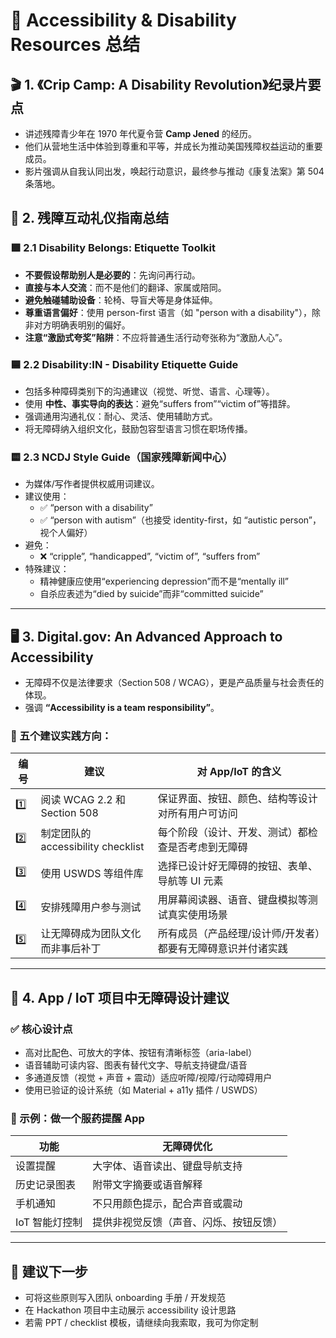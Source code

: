 # 🧠 Accessibility & Disability Resources 总结

## 🎬 1. 《Crip Camp: A Disability Revolution》纪录片要点

- 讲述残障青少年在 1970 年代夏令营 **Camp Jened** 的经历。
- 他们从营地生活中体验到尊重和平等，并成长为推动美国残障权益运动的重要成员。
- 影片强调从自我认同出发，唤起行动意识，最终参与推动《康复法案》第 504 条落地。

## 🧾 2. 残障互动礼仪指南总结

### 🟩 2.1 Disability Belongs: Etiquette Toolkit
- **不要假设帮助别人是必要的**：先询问再行动。
- **直接与本人交流**：而不是他们的翻译、家属或陪同。
- **避免触碰辅助设备**：轮椅、导盲犬等是身体延伸。
- **尊重语言偏好**：使用 person-first 语言（如 "person with a disability"），除非对方明确表明别的偏好。
- **注意“激励式夸奖”陷阱**：不应将普通生活行动夸张称为“激励人心”。

### 🟦 2.2 Disability:IN - Disability Etiquette Guide
- 包括多种障碍类别下的沟通建议（视觉、听觉、语言、心理等）。
- 使用 **中性、事实导向的表达**：避免“suffers from”“victim of”等措辞。
- 强调通用沟通礼仪：耐心、灵活、使用辅助方式。
- 将无障碍纳入组织文化，鼓励包容型语言习惯在职场传播。

### 🟨 2.3 NCDJ Style Guide（国家残障新闻中心）
- 为媒体/写作者提供权威用词建议。
- 建议使用：
  - ✅ “person with a disability”
  - ✅ “person with autism”（也接受 identity-first，如 “autistic person”，视个人偏好）
- 避免：
  - ❌ “cripple”, “handicapped”, “victim of”, “suffers from”
- 特殊建议：
  - 精神健康应使用“experiencing depression”而不是“mentally ill”
  - 自杀应表述为“died by suicide”而非“committed suicide”

---

## 🖥 3. Digital.gov: An Advanced Approach to Accessibility

- 无障碍不仅是法律要求（Section 508 / WCAG），更是产品质量与社会责任的体现。
- 强调 **“Accessibility is a team responsibility”**。

### 🌱 五个建议实践方向：

| 编号 | 建议                                                  | 对 App/IoT 的含义                                                   |
|------|-------------------------------------------------------|---------------------------------------------------------------------|
| 1️⃣   | 阅读 WCAG 2.2 和 Section 508                         | 保证界面、按钮、颜色、结构等设计对所有用户可访问                         |
| 2️⃣   | 制定团队的 accessibility checklist                   | 每个阶段（设计、开发、测试）都检查是否考虑到无障碍                     |
| 3️⃣   | 使用 USWDS 等组件库                                  | 选择已设计好无障碍的按钮、表单、导航等 UI 元素                         |
| 4️⃣   | 安排残障用户参与测试                                  | 用屏幕阅读器、语音、键盘模拟等测试真实使用场景                         |
| 5️⃣   | 让无障碍成为团队文化而非事后补丁                     | 所有成员（产品经理/设计师/开发者）都要有无障碍意识并付诸实践           |

---

## 🧩 4. App / IoT 项目中无障碍设计建议

### ✅ 核心设计点
- 高对比配色、可放大的字体、按钮有清晰标签（aria-label）
- 语音辅助可读内容、图表有替代文字、导航支持键盘/语音
- 多通道反馈（视觉 + 声音 + 震动）适应听障/视障/行动障碍用户
- 使用已验证的设计系统（如 Material + a11y 插件 / USWDS）

### 📱 示例：做一个服药提醒 App
| 功能           | 无障碍优化                                       |
|----------------|--------------------------------------------------|
| 设置提醒       | 大字体、语音读出、键盘导航支持                   |
| 历史记录图表   | 附带文字摘要或语音解释                           |
| 手机通知       | 不只用颜色提示，配合声音或震动                   |
| IoT 智能灯控制 | 提供非视觉反馈（声音、闪烁、按钮反馈）           |

---

## 📌 建议下一步

- 可将这些原则写入团队 onboarding 手册 / 开发规范
- 在 Hackathon 项目中主动展示 accessibility 设计思路
- 若需 PPT / checklist 模板，请继续向我索取，我可为你定制

